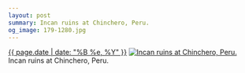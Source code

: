 ```yaml
---
layout: post
summary: Incan ruins at Chinchero, Peru.
og_image: 179-1280.jpg
---
```


<p>
  <time><a href="/179">{{ page.date | date: "%B %e, %Y" }}</a></time>
  <a href="/179"><img src="{{ site.assets_url }}/179-640.jpg" srcset="{{ site.assets_url }}/179-1280.jpg 1280w, {{ site.assets_url }}/179-960.jpg 960w, {{ site.assets_url }}/179-640.jpg 640w, {{ site.assets_url }}/179-320.jpg 320w" sizes="(min-width: 700px) 50vw, calc(100vw - 2rem)" alt="Incan ruins at Chinchero, Peru." /></a>
  <span>Incan ruins at Chinchero, Peru.</span>
</p>
